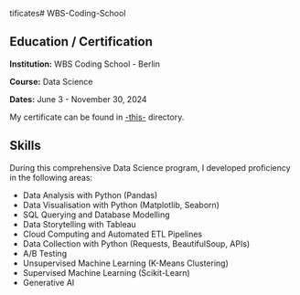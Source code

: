 tificates# WBS-Coding-School

## Education / Certification

**Institution:** WBS Coding School - Berlin

**Course:** Data Science  

**Dates:** June 3 - November 30, 2024  


My certificate can be found in [-this-](./certificates) directory.

## Skills

During this comprehensive Data Science program, I developed proficiency in the following areas:

- Data Analysis with Python (Pandas)
- Data Visualisation with Python (Matplotlib, Seaborn)
- SQL Querying and Database Modelling
- Data Storytelling with Tableau
- Cloud Computing and Automated ETL Pipelines
- Data Collection with Python (Requests, BeautifulSoup, APIs)
- A/B Testing
- Unsupervised Machine Learning (K-Means Clustering)
- Supervised Machine Learning (Scikit-Learn)
- Generative AI


